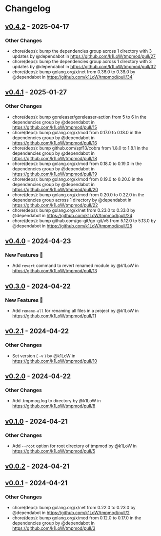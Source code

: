 # Changelog

## [v0.4.2](https://github.com/k1LoW/tmpmod/compare/v0.4.1...v0.4.2) - 2025-04-17
### Other Changes
- chore(deps): bump the dependencies group across 1 directory with 3 updates by @dependabot in https://github.com/k1LoW/tmpmod/pull/27
- chore(deps): bump the dependencies group across 1 directory with 3 updates by @dependabot in https://github.com/k1LoW/tmpmod/pull/32
- chore(deps): bump golang.org/x/net from 0.36.0 to 0.38.0 by @dependabot in https://github.com/k1LoW/tmpmod/pull/34

## [v0.4.1](https://github.com/k1LoW/tmpmod/compare/v0.4.0...v0.4.1) - 2025-01-27
### Other Changes
- chore(deps): bump goreleaser/goreleaser-action from 5 to 6 in the dependencies group by @dependabot in https://github.com/k1LoW/tmpmod/pull/15
- chore(deps): bump golang.org/x/mod from 0.17.0 to 0.18.0 in the dependencies group by @dependabot in https://github.com/k1LoW/tmpmod/pull/16
- chore(deps): bump github.com/spf13/cobra from 1.8.0 to 1.8.1 in the dependencies group by @dependabot in https://github.com/k1LoW/tmpmod/pull/18
- chore(deps): bump golang.org/x/mod from 0.18.0 to 0.19.0 in the dependencies group by @dependabot in https://github.com/k1LoW/tmpmod/pull/19
- chore(deps): bump golang.org/x/mod from 0.19.0 to 0.20.0 in the dependencies group by @dependabot in https://github.com/k1LoW/tmpmod/pull/20
- chore(deps): bump golang.org/x/mod from 0.20.0 to 0.22.0 in the dependencies group across 1 directory by @dependabot in https://github.com/k1LoW/tmpmod/pull/22
- chore(deps): bump golang.org/x/net from 0.23.0 to 0.33.0 by @dependabot in https://github.com/k1LoW/tmpmod/pull/24
- chore(deps): bump github.com/go-git/go-git/v5 from 5.12.0 to 5.13.0 by @dependabot in https://github.com/k1LoW/tmpmod/pull/25

## [v0.4.0](https://github.com/k1LoW/tmpmod/compare/v0.3.0...v0.4.0) - 2024-04-23
### New Features 🎉
- Add `revert` command to revert renamed module by @k1LoW in https://github.com/k1LoW/tmpmod/pull/13

## [v0.3.0](https://github.com/k1LoW/tmpmod/compare/v0.2.1...v0.3.0) - 2024-04-22
### New Features 🎉
- Add `rename-all` for renaming all files in a project by @k1LoW in https://github.com/k1LoW/tmpmod/pull/11

## [v0.2.1](https://github.com/k1LoW/tmpmod/compare/v0.2.0...v0.2.1) - 2024-04-22
### Other Changes
- Set version ( `-v` ) by @k1LoW in https://github.com/k1LoW/tmpmod/pull/10

## [v0.2.0](https://github.com/k1LoW/tmpmod/compare/v0.1.0...v0.2.0) - 2024-04-22
### Other Changes
- Add .tmpmog.log to directory by @k1LoW in https://github.com/k1LoW/tmpmod/pull/8

## [v0.1.0](https://github.com/k1LoW/tmpmod/compare/v0.0.2...v0.1.0) - 2024-04-21
### Other Changes
- Add `--root` option for root directory of tmpmod by @k1LoW in https://github.com/k1LoW/tmpmod/pull/5

## [v0.0.2](https://github.com/k1LoW/tmpmod/compare/v0.0.1...v0.0.2) - 2024-04-21

## [v0.0.1](https://github.com/k1LoW/tmpmod/commits/v0.0.1) - 2024-04-21
### Other Changes
- chore(deps): bump golang.org/x/net from 0.22.0 to 0.23.0 by @dependabot in https://github.com/k1LoW/tmpmod/pull/2
- chore(deps): bump golang.org/x/mod from 0.12.0 to 0.17.0 in the dependencies group by @dependabot in https://github.com/k1LoW/tmpmod/pull/3
